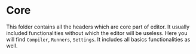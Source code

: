 # Core

This folder contains all the headers which are core part of editor. It usually included functionalities without which the editor will be useless. Here you will find `Compiler`, `Runners`, `Settings`. It includes all basics functionalities as well.
